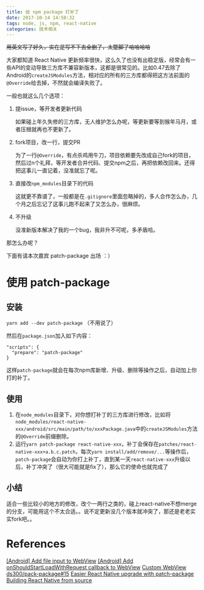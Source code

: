 ```yaml
---
title: 给 npm package 打补丁
date: 2017-10-14 14:50:32
tags: node, js, npm, react-native
categories: 技术相关
---
```


~~用英文写了好久，实在是写不下去全删了，太蹩脚了哈哈哈哈~~

大家都知道 React Native 更新频率很快，这么久了也没有出稳定版，经常会有一些API的变动导致三方库不兼容新版本，这都是很常见的。比如0.47去除了Android的`createJSModules`方法，相对应的所有的三方库都得把这方法前面的`@Override`给去掉，不然就会编译失败了。

<!-- more -->

一般也就这么几个选项：

1. 提issue，等开发者更新代码

    如果碰上年久失修的三方库，无人维护怎么办呢，等更新要等到猴年马月，或者压根就再也不更新了。

2. fork项目，改一行，提交PR

    为了一行`@Override`，有点杀鸡用牛刀，项目依赖要先改成自己fork的项目，然后过n个礼拜，等开发者合并代码、提交npm之后，再把依赖改回来。还得把这事儿一直记着，没准就忘了呢。

3. 直接改`npm_modules`目录下的代码

    这就更不靠谱了，一般都是在`.gitignore`里面忽略掉的，多人合作怎么办，几个月之后忘记了这事儿跑不起来了又怎么办，很麻烦。

4. 不升级

    没准新版本解决了我的一个bug，我非升不可呢，多矛盾哈。

那怎么办呢？

下面有请本次嘉宾 patch-package 出场 ：）


# 使用 patch-package

## 安装

`yarn add --dev patch-package` （不用说了）

然后在`package.json`加入如下内容：

```
"scripts": {
  "prepare": "patch-package"
}
```

这样`patch-package`就会在每次npm库新增、升级、删除等操作之后，自动加上你打的补丁。

## 使用

1. 在`node_modules`目录下，对你想打补丁的三方库进行修改，比如将`node_modules/react-native-xxx/android/src/main/path/to/xxxPackage.java`中的`createJSModules`方法的`@Override`前缀删除。
2. 运行`yarn patch-package react-native-xxx`，补丁会保存在`patches/react-native-xxx+a.b.c.patch`，每次`yarn install/add/remove/...`等操作后，`patch-package`会自动为你打上补丁，直到某一天`react-native-xxx`升级以后，补丁冲突了（很大可能就是fix了），那么它的使命也就完成了

## 小结

适合一些比较小的地方的修改，改个一两行之类的，碰上react-native不想merge的分支，可能用这个不太合适。。说不定更新没几个版本就冲突了，那还是老老实实fork吧。。


# References

[[Android] Add file input to WebView](https://github.com/facebook/react-native/pull/12807)
[[Android] Add onShouldStartLoadWithRequest callback to WebView](https://github.com/facebook/react-native/pull/6478)
[Custom WebView](https://facebook.github.io/react-native/releases/next/docs/custom-webview-android.html)
[ds300/pack-package#15](https://github.com/ds300/patch-package/issues/15)
[Easier React Native upgrade with patch-package](http://blog.novanet.no/easier-react-native-upgrade-with-patch-package/)
[Building React Native from source](https://facebook.github.io/react-native/docs/android-building-from-source.html)
